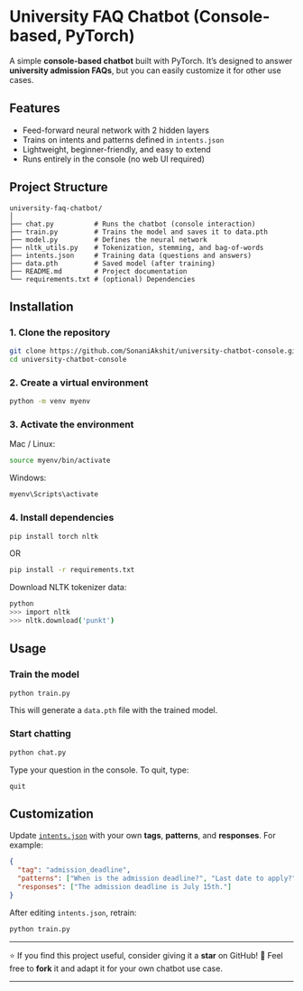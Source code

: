 # University FAQ Chatbot (Console-based, PyTorch)

A simple **console-based chatbot** built with PyTorch.
It’s designed to answer **university admission FAQs**, but you can easily customize it for other use cases.

## Features

* Feed-forward neural network with 2 hidden layers
* Trains on intents and patterns defined in `intents.json`
* Lightweight, beginner-friendly, and easy to extend
* Runs entirely in the console (no web UI required)

## Project Structure

```
university-faq-chatbot/
│
├── chat.py          # Runs the chatbot (console interaction)
├── train.py         # Trains the model and saves it to data.pth
├── model.py         # Defines the neural network
├── nltk_utils.py    # Tokenization, stemming, and bag-of-words
├── intents.json     # Training data (questions and answers)
├── data.pth         # Saved model (after training)
├── README.md        # Project documentation
└── requirements.txt # (optional) Dependencies
```

## Installation

### 1. Clone the repository

```bash
git clone https://github.com/SonaniAkshit/university-chatbot-console.git
cd university-chatbot-console
```

### 2. Create a virtual environment

```bash
python -m venv myenv
```

### 3. Activate the environment

Mac / Linux:

```bash
source myenv/bin/activate
```

Windows:

```bash
myenv\Scripts\activate
```

### 4. Install dependencies

```bash
pip install torch nltk
```

OR

```bash
pip install -r requirements.txt
```

Download NLTK tokenizer data:

```bash
python
>>> import nltk
>>> nltk.download('punkt')
```

## Usage

### Train the model

```bash
python train.py
```

This will generate a `data.pth` file with the trained model.

### Start chatting

```bash
python chat.py
```

Type your question in the console. To quit, type:

```
quit
```

## Customization

Update [`intents.json`](intents.json) with your own **tags**, **patterns**, and **responses**.
For example:

```json
{
  "tag": "admission_deadline",
  "patterns": ["When is the admission deadline?", "Last date to apply?"],
  "responses": ["The admission deadline is July 15th."]
}
```

After editing `intents.json`, retrain:

```bash
python train.py
```

---

⭐ If you find this project useful, consider giving it a **star** on GitHub!
🍴 Feel free to **fork** it and adapt it for your own chatbot use case.

---